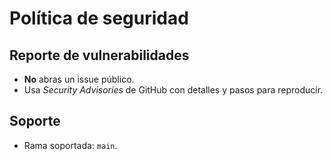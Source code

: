 # Política de seguridad

## Reporte de vulnerabilidades

- **No** abras un issue público.
- Usa _Security Advisories_ de GitHub con detalles y pasos para reproducir.

## Soporte

- Rama soportada: `main`.
